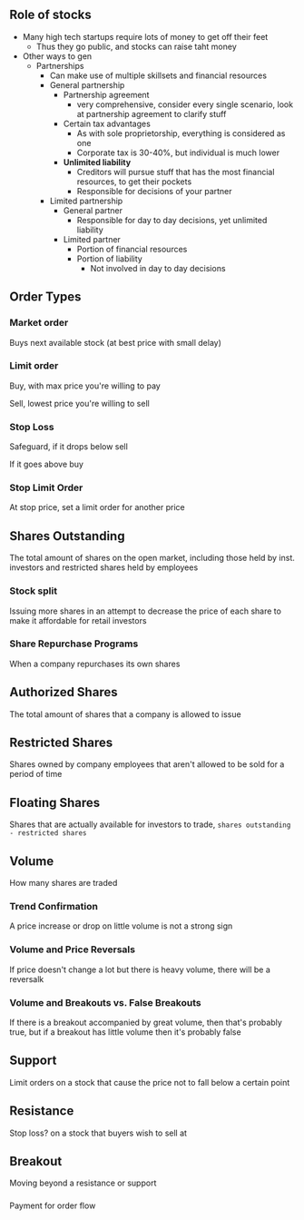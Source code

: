 ## Role of stocks

- Many high tech startups require lots of money to get off their feet
  - Thus they go public, and stocks can raise taht money
- Other ways to gen
  - Partnerships
    - Can make use of multiple skillsets and financial resources
    - General partnership
      - Partnership agreement
        - very comprehensive, consider every single scenario, look at partnership agreement to clarify stuff
      - Certain tax advantages
        - As with sole proprietorship, everything is considered as one
        - Corporate tax is 30-40%, but individual is much lower
      - **Unlimited liability**
        - Creditors will pursue stuff that has the most financial resources, to get their pockets
        - Responsible for decisions of your partner
    - Limited partnership
      - General partner
        - Responsible for day to day decisions, yet unlimited liability
      - Limited partner
        - Portion of financial resources
        - Portion of liability
          - Not involved in day to day decisions

## Order Types

### Market order

Buys next available stock (at best price with small delay)

### Limit order

Buy, with max price you're willing to pay

Sell, lowest price you're willing to sell

### Stop Loss

Safeguard, if it drops below sell

If it goes above buy

### Stop Limit Order

At stop price, set a limit order for another price

## Shares Outstanding

The total amount of shares on the open market, including those held by inst. investors and restricted shares held by employees

### Stock split

Issuing more shares in an attempt to decrease the price of each share to make it affordable for retail investors

### Share Repurchase Programs

When a company repurchases its own shares

## Authorized Shares

The total amount of shares that a company is allowed to issue

## Restricted Shares

Shares owned by company employees that aren't allowed to be sold for a period of time

## Floating Shares

Shares that are actually available for investors to trade, `shares outstanding - restricted shares`

## Volume

How many shares are traded

### Trend Confirmation

A price increase or drop on little volume is not a strong sign

### Volume and Price Reversals

If price doesn't change a lot but there is heavy volume, there will be a reversalk

### Volume and Breakouts vs. False Breakouts

If there is a breakout accompanied by great volume, then that's probably true, but if a breakout has little volume then it's probably false

## Support

Limit orders on a stock that cause the price not to fall below a certain point

## Resistance

Stop loss? on a stock that buyers wish to sell at

## Breakout

Moving beyond a resistance or support


### 
Payment for order flow